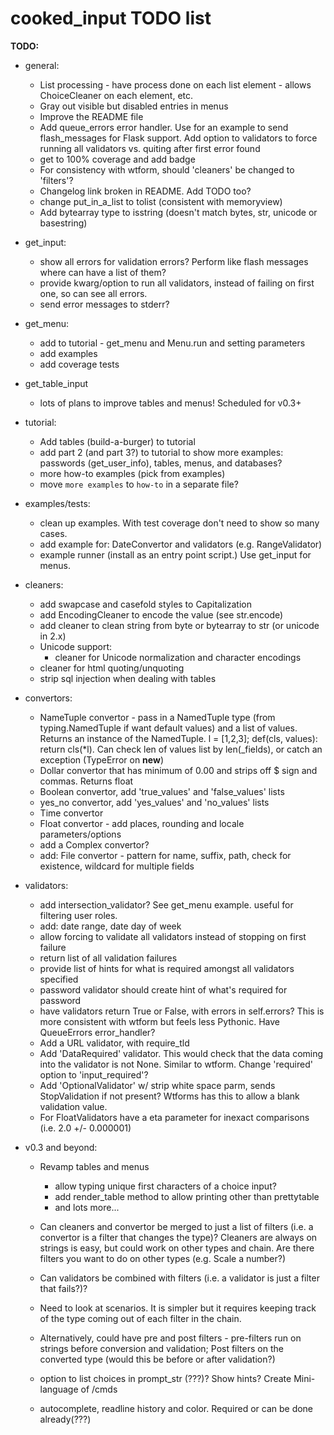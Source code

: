 
# cooked_input TODO list

**TODO:**

* general:
    * List processing - have process done on each list element - allows ChoiceCleaner on each element, etc.
    * Gray out visible but disabled entries in menus
    * Improve the README file
    * Add queue_errors error handler. Use for an example to send flash_messages for Flask support. Add option to 
        validators to force running all validators vs. quiting after first error found
    * get to 100% coverage and add badge
    * For consistency with wtform, should 'cleaners' be changed to 'filters'?
    * Changelog link broken in README. Add TODO too?
    * change put_in_a_list to tolist (consistent with memoryview)
    * Add bytearray type to isstring (doesn't match bytes, str, unicode or basestring)

* get_input:
    * show all errors for validation errors? Perform like flash messages where can have a list of them?
    * provide kwarg/option to run all validators, instead of failing on first one, so can see all errors.
    * send error messages to stderr?
    
* get_menu:
    * add to tutorial - get_menu and Menu.run and setting parameters
    * add examples
    * add coverage tests

* get_table_input
    * lots of plans to improve tables and menus! Scheduled for v0.3+

* tutorial:
    * Add tables (build-a-burger) to tutorial
    * add part 2 (and part 3?) to tutorial to show more examples: passwords (get_user_info), tables,
        menus, and databases?
    * more how-to examples (pick from examples)
    * move `more examples` to `how-to` in a separate file?
           
* examples/tests:
    * clean up examples. With test coverage don't need to show so many cases.
    * add example for: DateConvertor and validators (e.g. RangeValidator)
    * example runner (install as an entry point script.) Use get_input for menus.

* cleaners:
    * add swapcase and casefold styles to Capitalization
    * add EncodingCleaner to encode the value (see str.encode)
    * add cleaner to clean string from byte or bytearray to str (or unicode in 2.x)
    * Unicode support:
        * cleaner for Unicode normalization and character encodings
    * cleaner for html quoting/unquoting
    * strip sql injection when dealing with tables

* convertors:
    * NameTuple convertor - pass in a NamedTuple type (from typing.NamedTuple if want default values)
      and a list of values. Returns an instance of the NamedTuple. l = [1,2,3]; def(cls, values):
      return cls(*l). Can check len of values list by len(_fields), or catch an exception (TypeError on __new__)
    * Dollar convertor that has minimum of 0.00 and strips off $ sign and commas. Returns float
    * Boolean convertor, add 'true_values' and 'false_values' lists
    * yes_no convertor, add 'yes_values' and 'no_values' lists
    * Time convertor
    * Float convertor - add places, rounding and locale parameters/options
    * add a Complex convertor?
    * add: File convertor - pattern for name, suffix, path, check for existence, wildcard for multiple fields
 
* validators:
    * add intersection_validator? See get_menu example. useful for filtering user roles.
    * add: date range, date day of week
    * allow forcing to validate all validators instead of stopping on first failure
    * return list of all validation failures
    * provide list of hints for what is required amongst all validators specified
    * password validator should create hint of what's required for password
    * have validators return True or False, with errors in self.errors? This is
    more consistent with wtform but feels less Pythonic. Have QueueErrors error_handler?
    * Add a URL validator, with require_tld
    * Add 'DataRequired' validator. This would check that the data coming into the validator
    is not None. Similar to wtform. Change 'required' option to 'input_required'?
    * Add 'OptionalValidator' w/ strip white space parm, sends StopValidation if not present? 
    Wtforms has this to allow a blank validation value.
    * For FloatValidators have a eta parameter for inexact comparisons (i.e. 2.0 +/- 0.000001)

* v0.3 and beyond:
    * Revamp tables and menus
        * allow typing unique first characters of a choice input?
        * add render_table method to allow printing other than prettytable
        * and lots more...

    * Can cleaners and convertor be merged to just a list of filters (i.e. a convertor is a 
    filter that changes the type)? Cleaners are always 
    on strings is easy, but could work on other types and chain. Are there filters you 
    want to do on other types (e.g. Scale a number?)
    * Can validators be combined with filters (i.e. a validator is just a filter that fails?)?
    * Need to look at scenarios. It is simpler but it requires keeping track of the type coming 
    out of each filter in the chain.
    * Alternatively, could have pre and post filters - pre-filters run on strings before
    conversion and validation; Post filters on the converted type (would this be before or
    after validation?)
    * option to list choices in prompt_str (???)? Show hints? Create Mini-language of /cmds
    * autocomplete, readline history and color. Required or can be done already(???)




